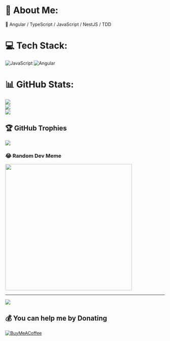 # 💫 About Me:
🔭 Angular / TypeScript / JavaScript / NestJS / TDD


# 💻 Tech Stack:
![JavaScript](https://img.shields.io/badge/javascript-%23323330.svg?style=for-the-badge&logo=javascript&logoColor=%23F7DF1E) ![Angular](https://img.shields.io/badge/angular-%23DD0031.svg?style=for-the-badge&logo=angular&logoColor=white)
# 📊 GitHub Stats:
![](https://github-readme-stats.vercel.app/api?username=amosISA&theme=dark&hide_border=false&include_all_commits=false&count_private=false)<br/>
![](https://github-readme-streak-stats.herokuapp.com/?user=amosISA&theme=dark&hide_border=false)<br/>
![](https://github-readme-stats.vercel.app/api/top-langs/?username=amosISA&theme=dark&hide_border=false&include_all_commits=false&count_private=false&layout=compact)

## 🏆 GitHub Trophies
![](https://github-profile-trophy.vercel.app/?username=amosISA&theme=radical&no-frame=false&no-bg=true&margin-w=4)

### 😂 Random Dev Meme
<img src='https://randommeme-five.vercel.app/' style="height: 400px;"/>

---
[![](https://visitcount.itsvg.in/api?id=amosISA&icon=0&color=0)](https://visitcount.itsvg.in)

  ## 💰 You can help me by Donating
  [![BuyMeACoffee](https://img.shields.io/badge/Buy%20Me%20a%20Coffee-ffdd00?style=for-the-badge&logo=buy-me-a-coffee&logoColor=black)](https://buymeacoffee.com/amosisaila) 

  
<!-- Proudly created with GPRM ( https://gprm.itsvg.in ) -->

